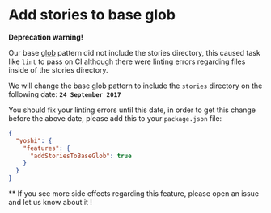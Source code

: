 # Add stories to base glob

__Deprecation warning!__

Our base [glob](https://en.wikipedia.org/wiki/Glob_(programming)) pattern did not include the stories directory, this caused task like `lint` to pass on CI although there were linting errors regarding files inside of the stories directory.

We will change the base glob pattern to include the `stories` directory on the following date: **`24 September 2017`**

You should fix your linting errors until this date, in order to get this change before the above date, please add this to your `package.json` file:

```json
{
  "yoshi": {
    "features": {
      "addStoriesToBaseGlob": true
    }
  }
}
```

** If you see more side effects regarding this feature, please open an issue and let us know about it !
